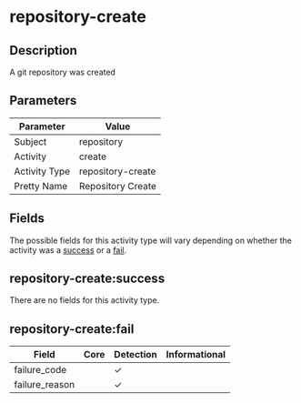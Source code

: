 repository-create
=================

Description
-----------
A git repository was created

Parameters
----------
| Parameter     | Value             |
| ------------- | ----------------- |
| Subject       | repository        |
| Activity      | create            |
| Activity Type | repository-create |
| Pretty Name   | Repository Create |


Fields
------

The possible fields for this activity type will vary depending on whether the activity was a [success](#repository-createsuccess) or a [fail](#repository-createfail).


repository-create:success
-------------------------

There are no fields for this activity type.


repository-create:fail
----------------------

| Field          | Core | Detection | Informational |
| -------------- | ---- | --------- | ------------- |
| failure_code   |      | &#10003;  |               |
| failure_reason |      | &#10003;  |               |